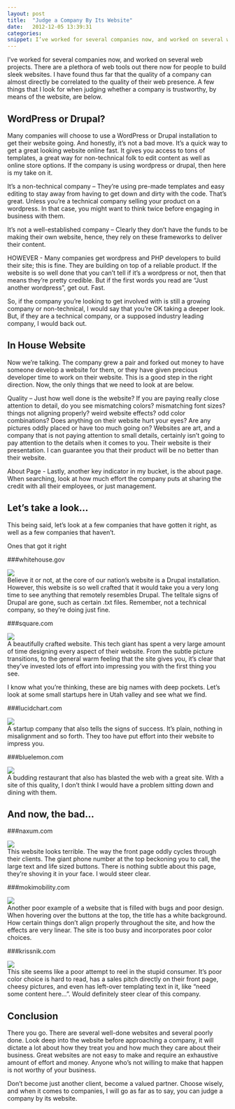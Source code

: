 ```yaml
---
layout: post
title:  "Judge a Company By Its Website"
date:   2012-12-05 13:39:31
categories: 
snippet: I’ve worked for several companies now, and worked on several web projects. There are a plethora of web tools out there now for people to build sleek websites. I have found thus far that the quality of a company can almost directly be correlated to the quality of their web presence. A few things that I look for when judging whether a company is trustworthy, by means of the website, are below...
---
```


I’ve worked for several companies now, and worked on several web projects. There are a plethora of web tools out there now for people to build sleek websites. I have found thus far that the quality of a company can almost directly be correlated to the quality of their web presence. A few things that I look for when judging whether a company is trustworthy, by means of the website, are below.

WordPress or Drupal?
--------------------

Many companies will choose to use a WordPress or Drupal installation to get their website going. And honestly, it’s not a bad move. It’s a quick way to get a great looking website online fast. It gives you access to tons of templates, a great way for non-technical folk to edit content as well as online store options. If the company is using wordpress or drupal, then here is my take on it.

It’s a non-technical company – They’re using pre-made templates and easy editing to stay away from having to get down and dirty with the code. That’s great. Unless you’re a technical company selling your product on a wordpress. In that case, you might want to think twice before engaging in business with them.

It’s not a well-established company – Clearly they don’t have the funds to be making their own website, hence, they rely on these frameworks to deliver their content.

HOWEVER - Many companies get wordpress and PHP developers to build their site; this is fine. They are building on top of a reliable product. If the website is so well done that you can’t tell if it’s a wordpress or not, then that means they’re pretty credible. But if the first words you read are “Just another wordpress”, get out. Fast.

So, if the company you’re looking to get involved with is still a growing company or non-technical, I would say that you’re OK taking a deeper look. But, if they are a technical company, or a supposed industry leading company, I would back out.

 

In House Website
----------------

Now we’re talking. The company grew a pair and forked out money to have someone develop a website for them, or they have given precious developer time to work on their website. This is a good step in the right direction. Now, the only things that we need to look at are below.

Quality – Just how well done is the website? If you are paying really close attention to detail, do you see mismatching colors? mismatching font sizes? things not aligning properly? weird website effects? odd color combinations? Does anything on their website hurt your eyes? Are any pictures oddly placed or have too much going on? Websites are art, and a company that is not paying attention to small details, certainly isn’t going to pay attention to the details when it comes to you. Their website is their presentation. I can guarantee you that their product will be no better than their website.

About Page - Lastly, another key indicator in my bucket, is the about page. When searching, look at how much effort the company puts at sharing the credit with all their employees, or just management.


Let’s take a look…
------------------

This being said, let’s look at a few companies that have gotten it right, as well as a few companies that haven’t.

Ones that got it right

###whitehouse.gov
<div class="image-container"><img src="/css/img/whitehouse.png"></div>
Believe it or not, at the core of our nation’s website is a Drupal installation. However, this website is so well crafted that it would take you a very long time to see anything that remotely resembles Drupal. The telltale signs of Drupal are gone, such as certain .txt files. Remember, not a technical company, so they’re doing just fine.



 
###square.com
<div class="image-container"><img src="/css/img/square.png"></div>
A beautifully crafted website. This tech giant has spent a very large amount of time designing every aspect of their website. From the subtle picture transitions, to the general warm feeling that the site gives you, it’s clear that they’ve invested lots of effort into impressing you with the first thing you see.



I know what you’re thinking, these are big names with deep pockets. Let’s look at some small startups here in Utah valley and see what we find.

###lucidchart.com
<div class="image-container"><img src="/css/img/lucidchart.png"></div>
A startup company that also tells the signs of success. It’s plain, nothing in misalignment and so forth. They too have put effort into their website to impress you.



 
###bluelemon.com
<div class="image-container"><img src="/css/img/bluelemon.png"></div>
A budding restaurant that also has blasted the web with a great site. With a site of this quality, I don’t think I would have a problem sitting down and dining with them.



 

And now, the bad…
-----------------

###naxum.com
<div class="image-container"><img src="/css/img/naxum.png"></div>
This website looks terrible. The way the front page oddly cycles through their clients. The giant phone number at the top beckoning you to call, the large text and life sized buttons. There is nothing subtle about this page, they’re shoving it in your face. I would steer clear.



 
###mokimobility.com
<div class="image-container"><img src="/css/img/moki.png"></div>
Another poor example of a website that is filled with bugs and poor design. When hovering over the buttons at the top, the title has a white background. How certain things don’t align properly throughout the site, and how the effects are very linear. The site is too busy and incorporates poor color choices.



 
###krissnik.com
<div class="image-container"><img src="/css/img/krissnik.png"></div>
This site seems like a poor attempt to reel in the stupid consumer. It’s poor color choice is hard to read, has a sales pitch directly on their front page, cheesy pictures, and even has left-over templating text in it, like “need some content here…”. Would definitely steer clear of this company.



 

Conclusion
----------

There you go. There are several well-done websites and several poorly done. Look deep into the website before approaching a company, it will dictate a lot about how they treat you and how much they care about their business. Great websites are not easy to make and require an exhaustive amount of effort and money. Anyone who’s not willing to make that happen is not worthy of your business.

Don’t become just another client, become a valued partner. Choose wisely, and when it comes to companies, I will go as far as to say, you can judge a company by its website.

